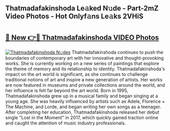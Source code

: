 ## Thatmadafakinshoda Le𝚊ked N𝚞de - Part-2mZ Video Photos - Hot Onlyf𝚊ns Le𝚊ks 2VHiS

# <h2><a href="http://ab38044.deff.icu/?id=Thatmadafakinshoda">🔗 New 👉🔴 Thatmadafakinshoda VIDEO Photos</a></h2>

[![Thatmadafakinshoda N𝚞des](https://i.imgur.com/rIISA9y.gif)](http://ab38044.deff.icu/?id=Thatmadafakinshoda)
Thatmadafakinshoda continues to push the boundaries of contemporary art with her innovative and thought-provoking works. She is currently working on a new series of paintings that explore the theme of memory and its relationship to identity. Thatmadafakinshoda's impact on the art world is significant, as she continues to challenge traditional notions of art and inspire a new generation of artists. Her works are now featured in museums and private collections around the world, and her influence is felt far beyond the art world. Born in 1995, Thatmadafakinshoda grew up in a musical family and began singing at a young age. She was heavily influenced by artists such as Adele, Florence + The Machine, and Lorde, and began writing her own songs as a teenager. After completing her education, Thatmadafakinshoda released her debut single "Lost in the Moment" in 2017, which quickly gained traction online and caught the attention of music industry professionals.
